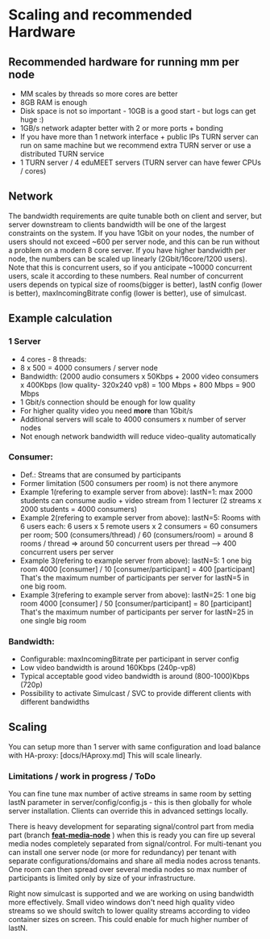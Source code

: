 # Scaling and recommended Hardware
## Recommended hardware for running mm per node
* MM scales by threads so more cores are better
* 8GB RAM is enough
* Disk space is not so important - 10GB is a good start - but logs can get huge :) 
* 1GB/s network adapter better with 2 or more ports + bonding
* If you have more than 1 network interface + public IPs TURN server can run on same machine but we recommend extra TURN server or use a distributed TURN service
* 1 TURN server / 4 eduMEET servers (TURN server can have fewer CPUs / cores)

## Network
The bandwidth requirements are quite tunable both on client and server, but server downstream to clients bandwidth will be one of the largest constraints on the system. If you have 1Gbit on your nodes, the number of users should not exceed ~600 per server node, and this can be run without a problem on a modern 8 core server. If you have higher bandwidth per node, the numbers can be scaled up linearly (2Gbit/16core/1200 users). Note that this is concurrent users, so if you anticipate ~10000 concurrent users, scale it according to these numbers. Real number of concurrent users depends on typical size of rooms(bigger is better), lastN config (lower is better), maxIncomingBitrate config (lower is better), use of simulcast. 

## Example calculation
### 1 Server
* 4 cores - 8 threads: 
* 8 x 500 = 4000 consumers  / server node
* Bandwidth: (2000 audio consumers x 50Kbps + 2000 video consumers x 400Kbps (low quality- 320x240 vp8) 
= 100 Mbps + 800 Mbps = 900 Mbps
* 1 Gbit/s connection should be enough for low quality
* For higher quality video you need **more** than 1Gbit/s
* Additional servers will scale to 4000 consumers x number of server nodes
* Not enough network bandwidth will reduce video-quality automatically

### Consumer:
* Def.: Streams that are consumed by participants
* Former limitation (500 consumers per room) is not there anymore
* Example 1(refering to example server from above): lastN=1: max 2000 students can consume audio + video stream from 1 lecturer (2 streams x 2000 students = 4000 consumers) 
* Example 2(refering to example server from above): lastN=5: Rooms with 6 users each: 6 users x 5 remote users x 2 consumers = 60 consumers per room; 500 (consumers/thread) / 60 (consumers/room) = around 8 rooms / thread => around 50 concurrent users per thread --> 400 concurrent users per server 
* Example 3(refering to example server from above): lastN=5: 1 one big room 4000 [consumer] / 10 [consumer/participant] = 400 [participant] That's the maximum number of participants per server for lastN=5 in one big room. 
* Example 3(refering to example server from above): lastN=25: 1 one big room 4000 [consumer] / 50 [consumer/participant] = 80 [participant] That's the maximum number of participants per server for lastN=25 in one single big room


### Bandwidth:
* Configurable: maxIncomingBitrate per participant in server config
* Low video bandwidth is around 160Kbps (240p-vp8)
* Typical acceptable good video bandwidth is around (800-1000)Kbps (720p)
* Possibility to activate Simulcast / SVC to provide different clients with different bandwidths
## Scaling
You can setup more than 1 server with same configuration and load balance with HA-proxy:
[docs/HAproxy.md]
This will scale linearly.

### Limitations / work in progress / ToDo
You can fine tune max number of active streams in same room by setting lastN parameter in server/config/config.js - this is then globally for whole server installation. Clients can override this in advanced settings locally.

There is heavy development for separating signal/control part from media part (branch **[feat-media-node](https://github.com/edumeet/edumeet/tree/feat-media-node)** ) when this is ready you can fire up several media nodes completely separated from signal/control. For multi-tenant you can install one server node (or more for redundancy) per tenant with separate configurations/domains and share all media nodes across tenants. One room can then spread over several media nodes so max number of participants is limited only by size of your infrastructure.

Right now simulcast is supported and we are working on using bandwidth more effectively. Small video windows don't need high quality video streams so we should switch to lower quality streams according to video container sizes on screen. This could enable for much higher number of lastN.

